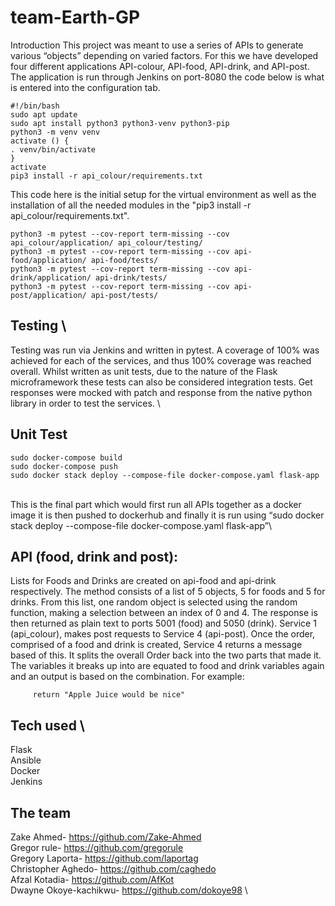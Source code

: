 # team-Earth-GP
Introduction 
This project was meant to use a series of APIs to generate various “objects” depending on varied factors. For this we have developed four different applications API-colour, API-food, API-drink, and API-post. The application is run through Jenkins on port-8080 the code below is what is entered into the configuration tab.

```
#!/bin/bash
sudo apt update
sudo apt install python3 python3-venv python3-pip
python3 -m venv venv
activate () {
. venv/bin/activate 
}
activate
pip3 install -r api_colour/requirements.txt
```
This code here is the initial setup for the virtual environment as well as the installation of all the needed modules in the "pip3 install -r api_colour/requirements.txt". 

```
python3 -m pytest --cov-report term-missing --cov api_colour/application/ api_colour/testing/
python3 -m pytest --cov-report term-missing --cov api-food/application/ api-food/tests/
python3 -m pytest --cov-report term-missing --cov api-drink/application/ api-drink/tests/
python3 -m pytest --cov-report term-missing --cov api-post/application/ api-post/tests/
```
## Testing \
Testing was run via Jenkins and written in pytest. A coverage of 100% was achieved for each of the services, and thus 100% coverage was reached overall.
Whilst written as unit tests, due to the nature of the Flask microframework these tests can also be considered integration tests.
Get responses were mocked with patch and response from the native python library in order to test the services. \

## Unit Test


```
sudo docker-compose build 
sudo docker-compose push
sudo docker stack deploy --compose-file docker-compose.yaml flask-app
```
\
This is the final part which would first run all APIs together as a docker image it is then pushed to dockerhub and finally it is run using “sudo docker stack deploy --compose-file docker-compose.yaml flask-app”\
## API (food, drink and post):
Lists for Foods and Drinks are created on api-food and api-drink respectively. The method consists of a list of 5 objects, 5 for foods and 5 for drinks. From this list, one random object is selected using the random function, making a selection between an index of 0 and 4.
The response is then returned as plain text to ports 5001 (food) and 5050 (drink).
Service 1 (api_colour), makes post requests to Service 4 (api-post). Once the order, comprised of a food and drink is created, Service 4 returns a message based of this. It splits the overall Order back into the two parts that made it. The variables it breaks up into are equated to food and drink variables again and an output is based on the combination.
For example:
``` if food == "Apples" and drink == "Juice":
     return "Apple Juice would be nice"  
``` 

## Tech used \
Flask \
Ansible \
Docker \
Jenkins 

## The team 
Zake Ahmed- https://github.com/Zake-Ahmed \
Gregor rule- https://github.com/gregorule \
Gregory Laporta- https://github.com/laportag \
Christopher Aghedo- https://github.com/caghedo \
Afzal Kotadia- https://github.com/AfKot \
Dwayne Okoye-kachikwu- https://github.com/dokoye98 \

